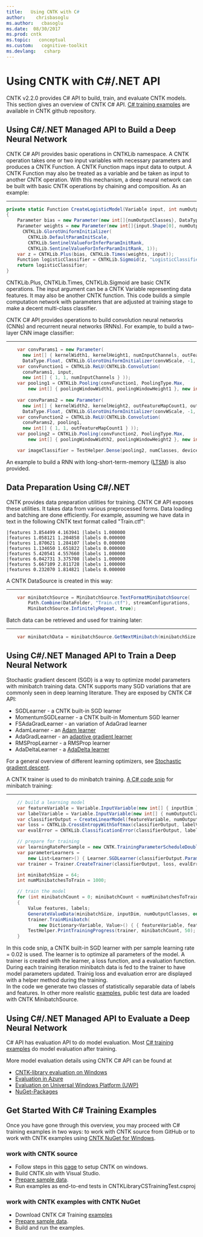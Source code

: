 ```yaml
---
title:   Using CNTK with C#
author:    chrisbasoglu
ms.author:   cbasoglu
ms.date:  08/30/2017
ms.prod: cntk
ms.topic:   conceptual
ms.custom:   cognitive-toolkit
ms.devlang:   csharp
---
```


# Using CNTK with C#/.NET API

CNTK v2.2.0 provides C# API to build, train, and evaluate CNTK models. This section gives an overview of CNTK C# API. [C# training examples](https://github.com/Microsoft/CNTK/tree/release/latest/Examples/TrainingCSharp) are available in CNTK github repository.

## Using C#/.NET Managed API to Build a Deep Neural Network
CNTK C# API provides basic operations in CNTKLib namespace. A CNTK operation takes one or two input variables with necessary parameters and produces a CNTK Function. A CNTK Function maps input data to output. A CNTK Function may also be treated as a variable and be taken as input to another CNTK operation. With this mechanism, a deep neural network can be built with basic CNTK operations by chaining and composition. As an example:
***
```cs
private static Function CreateLogisticModel(Variable input, int numOutputClasses)
{             
    Parameter bias = new Parameter(new int[]{numOutputClasses}, DataType.Float, 0);
    Parameter weights = new Parameter(new int[]{input.Shape[0], numOutputClasses}, DataType.Float,        
      CNTKLib.GlorotUniformInitializer( 
        CNTKLib.DefaultParamInitScale, 
        CNTKLib.SentinelValueForInferParamInitRank, 
        CNTKLib.SentinelValueForInferParamInitRank, 1));
    var z = CNTKLib.Plus(bias, CNTKLib.Times(weights, input));    
    Function logisticClassifier = CNTKLib.Sigmoid(z, "LogisticClassifier");
    return logisticClassifier;
}
```  
CNTKLib.Plus, CNTKLib.Times, CNTKLib.Sigmoid are basic CNTK operations. The input argument can be a CNTK Variable representing data features. It may also be another CNTK function. This code builds a simple computation network with parameters that are adjusted at training stage to make a decent multi-class classifier. 

CNTK C# API provides operations to build convolution neural networks (CNNs) and recurrent neural networks (RNNs). For example, to build a two-layer CNN image classifier:
***
```cs
    var convParams1 = new Parameter(
      new int[] { kernelWidth1, kernelHeight1, numInputChannels, outFeatureMapCount1 }, 
      DataType.Float, CNTKLib.GlorotUniformInitializer(convWScale, -1, 2), device);
    var convFunction1 = CNTKLib.ReLU(CNTKLib.Convolution(
      convParams1, input, 
      new int[] { 1, 1, numInputChannels } ));
    var pooling1 = CNTKLib.Pooling(convFunction1, PoolingType.Max,
        new int[] { poolingWindowWidth1, poolingWindowHeight1 }, new int[] { hStride1, vStride1 }, new bool[] { true });
    
    var convParams2 = new Parameter(
      new int[] { kernelWidth2, kernelHeight2, outFeatureMapCount1, outFeatureMapCount2 }, 
      DataType.Float, CNTKLib.GlorotUniformInitializer(convWScale, -1, 2), device);
    var convFunction2 = CNTKLib.ReLU(CNTKLib.Convolution(
      convParams2, pooling1, 
      new int[] { 1, 1, outFeatureMapCount1 } ));
    var pooling2 = CNTKLib.Pooling(convFunction2, PoolingType.Max,
        new int[] { poolingWindowWidth2, poolingWindowHeight2 }, new int[] { hStride2, vStride2 }, new bool[] { true });

    var imageClassifier = TestHelper.Dense(pooling2, numClasses, device, Activation.None,   "ImageClassifier");        
```

An example to build a RNN with long-short-term-memory ([LTSM](https://github.com/Microsoft/CNTK/tree/release/latest/Examples/TrainingCSharp/Common/LSTMSequenceClassifier.cs)) is also provided.
    
## Data Preparation Using C#/.NET
CNTK provides data preparation utilities for training. CNTK C# API exposes these utilities. It takes data from various preprocessed forms. Data loading and batching are done efficiently. For example, assuming we have data in text in the following CNTK text format called "Train.ctf":
```
|features 3.854499 4.163941 |labels 1.000000
|features 1.058121 1.204858 |labels 0.000000
|features 1.870621 1.284107 |labels 0.000000
|features 1.134650 1.651822 |labels 0.000000
|features 5.420541 4.557660 |labels 1.000000
|features 6.042731 3.375708 |labels 1.000000
|features 5.667109 2.811728 |labels 1.000000
|features 0.232070 1.814821 |labels 0.000000
```

A CNTK DataSource is created in this way:
***
```cs
    var minibatchSource = MinibatchSource.TextFormatMinibatchSource(
        Path.Combine(DataFolder, "Train.ctf"), streamConfigurations,
        MinibatchSource.InfinitelyRepeat, true);
```
Batch data can be retrieved and used for training later:
***
```cs
    var minibatchData = minibatchSource.GetNextMinibatch(minibatchSize, device);
```

## Using C#/.NET Managed API to Train a Deep Neural Network
Stochastic gradient descent (SGD) is a way to optimize model parameters with minibatch training data. CNTK supports many SGD variations that are commonly seen in deep learning literature. They are exposed by CNTK C# API:  


- SGDLearner - a CNTK built-in SGD learner
- MomentumSGDLearner - a CNTK built-in Momentum SGD learner
- FSAdaGradLearner - an variation of AdaGrad learner
- AdamLearner - an [Adam learner](https://arxiv.org/pdf/1412.6980.pdf)
- AdaGradLearner - an [adaptive gradient learner](https://www2.eecs.berkeley.edu/Pubs/TechRpts/2010/EECS-2010-24.pdf)
- RMSPropLearner - a RMSProp learner
- AdaDeltaLearner - a [AdaDelta learner](https://arxiv.org/abs/1212.5701)

For a general overview of different learning optimizers, see [Stochastic gradient descent](https://en.wikipedia.org/wiki/Stochastic_gradient_descent).


A CNTK trainer is used to do minibatch training. [A C# code snip](https://github.com/Microsoft/CNTK/tree/release/latest/Examples/TrainingCSharp/Common/LogisticRegression.cs) for minibatch training:
***
```cs
    // build a learning model
    var featureVariable = Variable.InputVariable(new int[] { inputDim }, DataType.Float);
    var labelVariable = Variable.InputVariable(new int[] { numOutputClasses }, DataType.Float);
    var classifierOutput = CreateLinearModel(featureVariable, numOutputClasses, device);
    var loss = CNTKLib.CrossEntropyWithSoftmax(classifierOutput, labelVariable);
    var evalError = CNTKLib.ClassificationError(classifierOutput, labelVariable);

    // prepare for training
    var learningRatePerSample = new CNTK.TrainingParameterScheduleDouble(0.02, 1);
    var parameterLearners =
        new List<Learner>() { Learner.SGDLearner(classifierOutput.Parameters(), learningRatePerSample) };
    var trainer = Trainer.CreateTrainer(classifierOutput, loss, evalError, parameterLearners);

    int minibatchSize = 64;
    int numMinibatchesToTrain = 1000;

    // train the model
    for (int minibatchCount = 0; minibatchCount < numMinibatchesToTrain; minibatchCount++)
    {
        Value features, labels;
        GenerateValueData(minibatchSize, inputDim, numOutputClasses, out features, out labels, device);
        trainer.TrainMinibatch(
            new Dictionary<Variable, Value>() { { featureVariable, features }, { labelVariable, labels } }, device);
        TestHelper.PrintTrainingProgress(trainer, minibatchCount, 50);
    }
```
  
In this code snip, a CNTK built-in SGD learner with per sample learning rate = 0.02 is used. The learner is to optimize all parameters of the model. A trainer is created with the learner, a loss function, and a evaluation function. During each training iteration minibatch data is fed to the trainer to have model parameters updated. Trainig loss and evaluation error are displayed with a helper method during the training.  
In the code we generate two classes of statistically separable data of labels and features. In other more realistic [examples](https://github.com/Microsoft/CNTK/tree/release/latest/Examples/TrainingCSharp/Common), public test data are loaded with CNTK MinibatchSource.   

## Using C#/.NET Managed API to Evaluate a Deep Neural Network

C# API has evaluation API to do model evaluation. Most [C# training examples](https://github.com/Microsoft/CNTK/tree/release/latest/Examples/TrainingCSharp) do model evaluation after training.   

More model evaluation details using CNTK C# API can be found at
* [CNTK-library evaluation on Windows](./CNTK-Library-Evaluation-on-Windows.md)
* [Evaluation in Azure](./Evaluate-a-model-in-an-Azure-WebApi.md)
* [Evaluation on Universal Windows Platform (UWP)](./CNTK-Library-Evaluation-on-UWP.md)
* [NuGet-Packages](./NuGet-Package.md)

## Get Started With C# Training Examples
Once you have gone through this overview, you may proceed with C# training examples in two ways: to work with CNTK source from GitHub or to work with CNTK examples using [CNTK NuGet for Windows](NuGet-Package.md).   
### work with CNTK source
- Follow steps in this [page](Setup-CNTK-on-Windows.md) to setup CNTK on windows.
- Build CNTK.sln with Visual Studio. 
- [Prepare sample data](https://github.com/Microsoft/CNTK/tree/release/latest/Examples/TrainingCSharp).
- Run examples as end-to-end tests in CNTKLibraryCSTrainingTest.csproj

### work with CNTK examples with CNTK NuGet
- Download CNTK C# Training [examples](https://github.com/Microsoft/CNTK/tree/release/latest/Examples/TrainingCSharp)
- [Prepare sample data](https://github.com/Microsoft/CNTK/tree/release/latest/Examples/TrainingCSharp).
- Build and run the examples.


